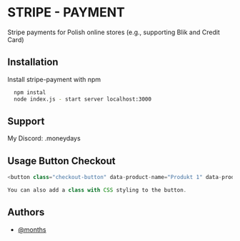 
# STRIPE - PAYMENT

Stripe payments for Polish online stores (e.g., supporting Blik and Credit Card)



## Installation

Install stripe-payment with npm

```bash
  npm instal
  node index.js - start server localhost:3000
```
    
## Support

My Discord: .moneydays


## Usage Button Checkout

```javascript
<button class="checkout-button" data-product-name="Produkt 1" data-product-price="100" data-product-quantity="1">Kup teraz </button>

You can also add a class with CSS styling to the button.
```


## Authors

- [@months](https://www.github.com/cashmonth/)

